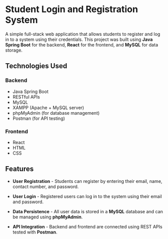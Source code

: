 # Student Login and Registration System

A simple full-stack web application that allows students to register and log in to a system using their credentials. This project was built using **Java Spring Boot** for the backend, **React** for the frontend, and **MySQL** for data storage.


##  Technologies Used

###  Backend
- Java Spring Boot
- RESTful APIs
- MySQL
- XAMPP (Apache + MySQL server)
- phpMyAdmin (for database management)
- Postman (for API testing)
  
###  Frontend
- React
- HTML
- CSS
  

##  Features

- **User Registration**  - Students can register by entering their email, name, contact number, and password.

- **User Login**  - Registered users can log in to the system using their email and password.

- **Data Persistence** - All user data is stored in a **MySQL** database and can be managed using **phpMyAdmin**.

- **API Integration** - Backend and frontend are connected using REST APIs tested with **Postman**.



